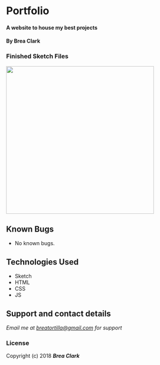 # Portfolio

#### A website to house my best projects

#### By **Brea Clark**

### Finished Sketch Files

<img width="400" src="https://raw.githubusercontent.com/breaclark/portfolio-website/master/Screen%20Shot%202018-06-13%20at%2010.13.33%20AM.png">

## Known Bugs
* No known bugs.

## Technologies Used

* Sketch
* HTML
* CSS
* JS

## Support and contact details

_Email me at breatortilla@gmail.com for support_

### License

Copyright (c) 2018 **_Brea Clark_**
